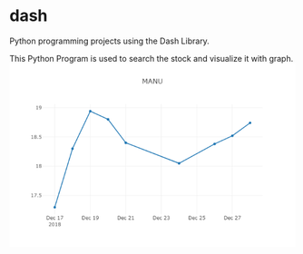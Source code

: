 # dash
Python programming projects using the Dash Library.

This Python Program is used to search the stock and visualize it with graph.
![alt text](https://github.com/adriantoto/dash/blob/master/newplot.png)
